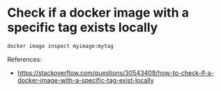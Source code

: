 # Check if a docker image with a specific tag exists locally

```sh
docker image inspect myimage:mytag
```

References:
- https://stackoverflow.com/questions/30543409/how-to-check-if-a-docker-image-with-a-specific-tag-exist-locally
